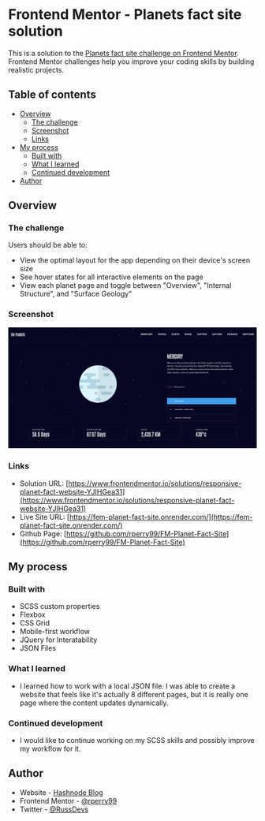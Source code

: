 # Frontend Mentor - Planets fact site solution

This is a solution to the [Planets fact site challenge on Frontend Mentor](https://www.frontendmentor.io/challenges/planets-fact-site-gazqN8w_f). Frontend Mentor challenges help you improve your coding skills by building realistic projects.

## Table of contents

- [Overview](#overview)
  - [The challenge](#the-challenge)
  - [Screenshot](#screenshot)
  - [Links](#links)
- [My process](#my-process)
  - [Built with](#built-with)
  - [What I learned](#what-i-learned)
  - [Continued development](#continued-development)
- [Author](#author)

## Overview

### The challenge

Users should be able to:

- View the optimal layout for the app depending on their device's screen size
- See hover states for all interactive elements on the page
- View each planet page and toggle between "Overview", "Internal Structure", and "Surface Geology"

### Screenshot

![](./screenshot.png)

### Links

- Solution URL: [https://www.frontendmentor.io/solutions/responsive-planet-fact-website-YJIHGea31](https://www.frontendmentor.io/solutions/responsive-planet-fact-website-YJIHGea31)
- Live Site URL: [https://fem-planet-fact-site.onrender.com/](https://fem-planet-fact-site.onrender.com/)
- Github Page: [https://github.com/rperry99/FM-Planet-Fact-Site](https://github.com/rperry99/FM-Planet-Fact-Site)

## My process

### Built with

- SCSS custom properties
- Flexbox
- CSS Grid
- Mobile-first workflow
- JQuery for Interatability
- JSON Files

### What I learned

- I learned how to work with a local JSON file. I was able to create a website that feels like it's actually 8 different pages, but it is really one page where the content updates dynamically.

### Continued development

- I would like to continue working on my SCSS skills and possibly improve my workflow for it.

## Author

- Website - [Hashnode Blog](https://russdevs.hashnode.dev/)
- Frontend Mentor - [@rperry99](https://www.frontendmentor.io/profile/rperry99)
- Twitter - [@RussDevs](https://twitter.com/russdevs)
